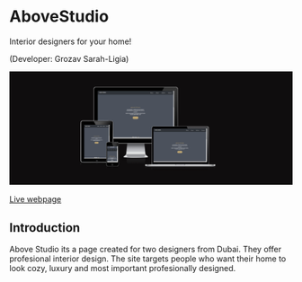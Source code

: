 # AboveStudio
Interior designers for your home!

(Developer: Grozav Sarah-Ligia)

![Mockup image](documentation/responsive.png)

[Live webpage](https://sarahgrozav1.github.io/AboveStudio/
)

## Introduction

Above Studio its a page created for two designers from Dubai. They offer profesional interior design. The site targets people who want their home to look cozy, luxury and most important profesionally designed.